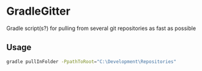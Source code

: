 GradleGitter
============


Gradle script(s?) for pulling from several git repositories as fast as possible

Usage
--------------

```sh
gradle pullInFolder -PpathToRoot="C:\Development\Repositories"
```
